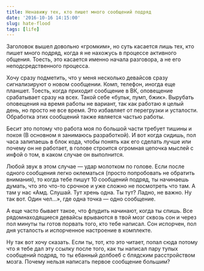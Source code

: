 ```yaml
---
title: Ненавижу тех, кто пишет много сообщений подряд
date: '2016-10-16 14:15:00'
slug: hate-flood
tags: [life]
---
```


Заголовок вышел довольно «громким», но суть касается лишь тех, кто пишет много подряд, когда я не нахожусь в процессе активного общения. Тоесть, это касается именно начала разговора, а не его неподсредственного процесса.

Хочу сразу подметить, что у меня несколько девайсов сразу сигнализируют о новом сообщении. Комп, телефон, иногда еще планшет. Тоесть, когда приходит сообщение в ВК, оповещение срабатывает сразу на всех. Такой себе «бульк, пумп, бжик». Вырубать оповещения на время работы не вариант, так как работаю я целый день, но просто не все время. Это избавляет от перегрузки и усталости. Обработка этих сообщений также является частью работы.

Бесит это потому что работа моя по большой части требует тишины и покоя (В основном я занимаюсь разработкой). И вот когда сидишь, пол часа залипаешь в блок кода, чтобы понять как его сделать лучше или почему он не работает, в голове строится огромная цепочка мыслей с инфой о том, в каком случае он выполнится.

Любой звук в этом случае — удар молотком по голове. Если после одного сообщения легко оклематься (просто попробовать не обратить внимания), то когда тебе пишут 10 сообщений подряд, ты начинаешь думать, что это что-то срочное и уже сложно не посмотреть что там. А там у нас «Амд. Слушай. Тут хрень одна. Ты тут? Ладно, не важно. Ну так вот. Один чел…», где одна точка — одно сообщение.

А еще часто бывает такое, что флудить начинают, когда ты спишь. Все рядомнаходящиеся девайсы врываются в твой мозг сквозь сон и через пол минуты ты готов порвать того, кто тебе написал. Сон испорчен, пол дня усталость и испорченное настроение в комплекте.

Ну так вот хочу сказать. Если ты, тот, кто это читает, попал сюда потому что я тебе дал эту ссылку после того, как ты написал пару тупых сообщений подряд, то ты ебанный долбоеб с блядским расстройством мозга. Почему нельзя написать первое сообщение большим?
